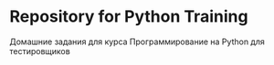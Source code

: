 # Repository for Python Training
Домашние задания для курса Программирование на Python для тестировщиков
